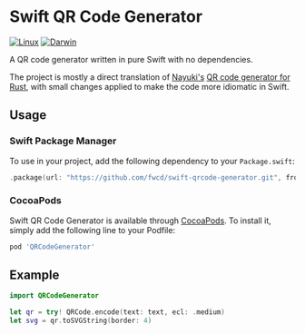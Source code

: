 # Swift QR Code Generator

[![Linux](https://github.com/fwcd/swift-qrcode-generator/workflows/Linux/badge.svg)](https://github.com/fwcd/swift-qrcode-generator/actions)
[![Darwin](https://github.com/fwcd/swift-qrcode-generator/workflows/Darwin/badge.svg)](https://github.com/fwcd/swift-qrcode-generator/actions)

A QR code generator written in pure Swift with no dependencies.

The project is mostly a direct translation of [Nayuki's](https://github.com/nayuki/) [QR code generator for Rust](https://github.com/nayuki/QR-Code-generator/tree/master/rust), with small changes applied to make the code more idiomatic in Swift.

## Usage

### Swift Package Manager
To use in your project, add the following dependency to your `Package.swift`:

```swift
.package(url: "https://github.com/fwcd/swift-qrcode-generator.git", from: "1.0.0")
```

### CocoaPods
Swift QR Code Generator is available through [CocoaPods](http://cocoapods.org). To install
it, simply add the following line to your Podfile:

```bash
pod 'QRCodeGenerator'
```

## Example
```swift
import QRCodeGenerator

let qr = try! QRCode.encode(text: text, ecl: .medium)
let svg = qr.toSVGString(border: 4)
```

